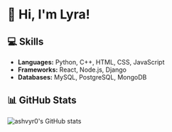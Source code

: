 # 👋 Hi, I'm Lyra!

## 💻 Skills
- **Languages:** Python, C++, HTML, CSS, JavaScript
- **Frameworks:** React, Node.js, Django
- **Databases:** MySQL, PostgreSQL, MongoDB

## 📊 GitHub Stats

![ashvyr0's GitHub stats](https://github-readme-stats.vercel.app/api?username=ashvyr0&show_icons=true&hide_title=true&hide_border=true&hide=issues&count_private=true&theme=radical)
